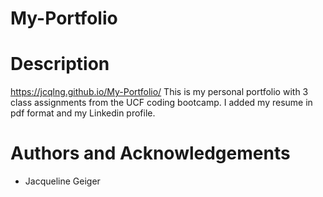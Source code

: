 # My-Portfolio

# Description 
https://jcqlng.github.io/My-Portfolio/
This is my personal portfolio with 3 class assignments from the UCF coding bootcamp. I added my resume in  pdf format and my Linkedin profile. 

# Authors and Acknowledgements 
* Jacqueline Geiger
